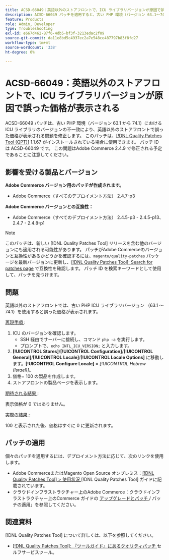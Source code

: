 ```yaml
---
title: ACSD-66049：英語以外のストアフロントで、ICU ライブラリバージョンが原因で誤った価格が表示される
description: ACSD-66049 パッチを適用すると、古い PHP 環境（バージョン 63.1～74.1）で ICU ライブラリのバージョンが一致していないために、英語以外のストアフロントで誤った価格が表示されるAdobe Commerceの問題を修正できます。
feature: Products
role: Admin, Developer
type: Troubleshooting
exl-id: e667d462-87f6-4db5-bf3f-3213edac2f09
source-git-commit: da11e8bd5c4937ec2a7e548ce487797b83f8fd27
workflow-type: tm+mt
source-wordcount: '338'
ht-degree: 0%

---
```


# ACSD-66049：英語以外のストアフロントで、ICU ライブラリバージョンが原因で誤った価格が表示される

ACSD-66049 パッチは、古い PHP 環境（バージョン 63.1 から 74.1）における ICU ライブラリのバージョンの不一致により、英語以外のストアフロントで誤った価格が表示される問題を修正します。 このパッチは、[[!DNL Quality Patches Tool (QPT)]](/help/tools/quality-patches-tool/quality-patches-tool-to-self-serve-quality-patches.md) 1.1.67 がインストールされている場合に使用できます。 パッチ ID は ACSD-66049 です。 この問題はAdobe Commerce 2.4.9 で修正される予定であることに注意してください。

## 影響を受ける製品とバージョン

**Adobe Commerce バージョン用のパッチが作成されます。**

* Adobe Commerce（すべてのデプロイメント方法） 2.4.7-p3

**Adobe Commerce バージョンとの互換性：**

* Adobe Commerce（すべてのデプロイメント方法） 2.4.5-p3 - 2.4.5-p13、2.4.7 - 2.4.8-p1

>[!NOTE]
>
>このパッチは、新しい [!DNL Quality Patches Tool] リリースを含む他のバージョンにも適用される可能性があります。 パッチがAdobe Commerceのバージョンと互換性があるかどうかを確認するには、`magento/quality-patches` パッケージを最新バージョンに更新し、[[!DNL Quality Patches Tool]: Search for patches page](https://experienceleague.adobe.com/tools/commerce-quality-patches/index.html) で互換性を確認します。 パッチ ID を検索キーワードとして使用して、パッチを見つけます。

## 問題

英語以外のストアフロントでは、古い PHP ICU ライブラリバージョン （63.1 ～ 74.1）を使用すると誤った価格が表示されます。

<u> 再現手順 </u>:

1. ICU のバージョンを確認します。
   * SSH 経由でサーバーに接続し、コマンド `php -a` を実行します。
   * プロンプトで、`echo INTL_ICU_VERSION;` と入力します。
1. **[!UICONTROL Stores]**/**[!UICONTROL Configuration]**/**[!UICONTROL General]**/**[!UICONTROL Locale]**/**[!UICONTROL Locale Options]** に移動します。**[!UICONTROL Configure Locale]** = *[!UICONTROL Hebrew (Israel)]*。
1. 価格= 100 の製品を作成します。
1. ストアフロントの製品ページを表示します。

<u> 期待される結果 </u>:

表示価格が 0 ではありません。

<u> 実際の結果 </u>:

100 と表示された後、価格はすぐに 0 に更新されます。

## パッチの適用

個々のパッチを適用するには、デプロイメント方法に応じて、次のリンクを使用します。

* Adobe CommerceまたはMagento Open Source オンプレミス：[[!DNL Quality Patches Tool] > 使用状況 ](/help/tools/quality-patches-tool/usage.md) [!DNL Quality Patches Tool] ガイドに記載されています。
* クラウドインフラストラクチャー上のAdobe Commerce：クラウドインフラストラクチャー上のCommerce ガイドの [ アップグレードとパッチ ](https://experienceleague.adobe.com/docs/commerce-cloud-service/user-guide/develop/upgrade/apply-patches.html)/ パッチの適用」を参照してください。

## 関連資料

[!DNL Quality Patches Tool] について詳しくは、以下を参照してください。

* [[!DNL Quality Patches Tool]: 『ツールガイド』にあるクオリティパッチ ](/help/tools/quality-patches-tool/quality-patches-tool-to-self-serve-quality-patches.md) セルフサービスツール。
